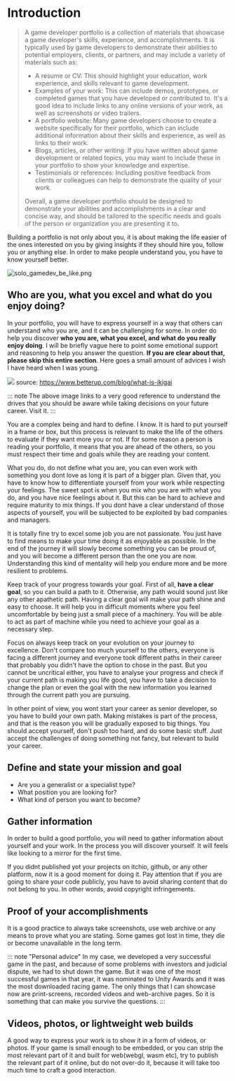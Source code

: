 # Introduction

> A game developer portfolio is a collection of materials that showcase a game developer's skills, experience, and
accomplishments. It is typically used by game developers to demonstrate their abilities to potential employers,
clients, or partners, and may include a variety of materials such as:
>
> - A resume or CV: This should highlight your education, work experience, and skills relevant to game development.
> - Examples of your work: This can include demos, prototypes, or completed games that you have developed or
    contributed to. It's a good idea to include links to any online versions of your work, as well as screenshots or video trailers.
> - A portfolio website: Many game developers choose to create a website specifically for their portfolio, which can
    include additional information about their skills and experience, as well as links to their work.
> - Blogs, articles, or other writing: If you have written about game development or related topics, you may want to
    include these in your portfolio to show your knowledge and expertise.
> - Testimonials or references: Including positive feedback from clients or colleagues can help to demonstrate the
    quality of your work.
>
> Overall, a game developer portfolio should be designed to demonstrate your abilities and accomplishments in a
clear and concise way, and should be tailored to the specific needs and goals of the person or organization you
are presenting it to.

Building a portfolio is not only about you, it is about making the life easier of the ones interested on you by
giving insights if they should hire you, follow you or anything else. In order to make people understand you, you
have to know yourself better.

![solo_gamedev_be_like.png](https://pbs.twimg.com/media/GAH0ElVWEAEiEHF?format=jpg&name=900x900)

## Who are you, what you excel and what do you enjoy doing?

In your portfolio, you will have to express yourself in a way that others can understand who you are, and it can be
challenging for some. In order do help you discover **who you are, what you excel, and what do you really enjoy
doing**. I will be briefly vague here to point some emotional support and reasoning to help you answer the question.
**If you are clear about that, please skip this entire section**. Here goes a small amount of advices I wish I have
heard when I was young.


![](https://www.betterup.com/hs-fs/hubfs/Imported_Blog_Media/ikigai%20-%20sample%20ikigai%20diagram-1.png?width=2480&height=1418&name=ikigai%20-%20sample%20ikigai%20diagram-1.png)
source: https://www.betterup.com/blog/what-is-ikigai


::: note
The above image links to a very good reference to understand the drives that you should be aware while taking decisions on your future career. Visit it.
:::

You are a complex being and hard to define. I know. It is hard to put yourself in a frame or box, but this process is
relevant to make the life of the others to evaluate if they want more you or not. If for some reason a person is
reading your portfolio, it means that you are ahead of the others, so you must respect their time and goals while
they are reading your content.

What you do, do not define what you are, you can even work with something you dont love as long it is part of a bigger
plan. Given that, you have to know how to differentiate yourself from your work while respecting your
feelings. The sweet spot is when you mix who you are with what you do, and you have nice feelings about it. But this
can be hard to achieve and require maturity to mix things. If you dont have a clear understand of those aspects of
yourself, you will be subjected to be exploited by bad companies and managers.

It is totally fine try to excel some job you are not passionate. You just have to find means to make your time
doing it as enjoyable as possible. In the end of the journey it will slowly become something you can be proud of,
and you will become a different person than the one you are now. Understanding this kind of mentality will help you
endure more and be more resilient to problems.

Keep track of your progress towards your goal. First of all, **have a clear goal**, so you can build a path to it.
Otherwise, any path would sound just like any other apathetic path. Having a clear goal will make your path
shine and easy to choose. It will help you in difficult moments where you feel uncomfortable by being just a small
piece of a machinery. You will be able to act as part of machine while you need to achieve your goal as a necessary
step.

Focus on always keep track on your evolution on your journey to excellence. Don't compare too much yourself to the
others, everyone is facing a different journey and everyone took different paths in their career that probably you
didn't have the option to chose in the past. But you cannot be uncritical either, you have to analyse your progress and
check if your current path is making you life good, you have to take a decision to change the plan or even the goal
with the new information you learned through the current path you are pursuing.

In other point of view, you wont start your career as senior developer, so you have to build your own path. Making
mistakes is part of the process, and that is the reason you will be gradually exposed to big things. You should
accept yourself, don't push too hard, and do some basic stuff. Just accept the challenges of doing something not
fancy, but relevant to build your career.

## Define and state your mission and goal
- Are you a generalist or a specialist type?
- What position you are looking for?
- What kind of person you want to become?

## Gather information

In order to build a good portfolio, you will need to gather information about yourself and your work. In the process
you will discover yourself. It will feels like looking to a mirror for the first time.

If you didnt published yot your projects on itchio, github, or any other platform, now it is a good moment for doing it. Pay attention that if you are going to share your code publicly, you have to avoid sharing content that do not belong to you. In other words, avoid copyright infringements.

## Proof of your accomplishments

It is a good practice to always take screenshots, use web archive or any means to prove what you are stating. Some games got lost in time, they die or become unavailable in the long term.

::: note "Personal advice"
In my case, we developed a very successful game in the past, and because of some problems with investors and judicial dispute, we had to shut down the game. But it was one of the most successful games in that year, it was nominated to Unity Awards and it was the most downloaded racing game. The only things that I can showcase now are print-screens, recorded videos and web-archive pages. So it is something that can make you survive the questions.
:::

## Videos, photos, or lightweight web builds

A good way to express your work is to show it in a form of videos, or photos. If your game is small enough to be embedded, or you can strip the most relevant part of it and built for web(webgl, wasm etc), try to publish the relevant part of it online, but do not over-do it, because it will take too much time to craft a good interaction.
